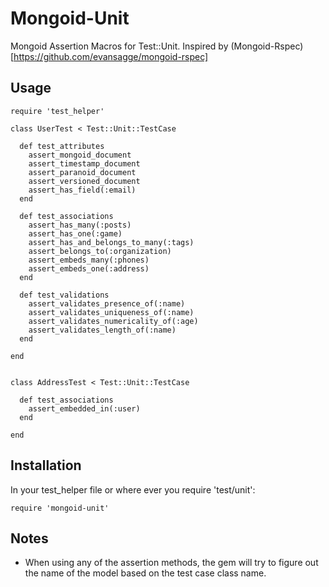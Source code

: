 # Mongoid-Unit

Mongoid Assertion Macros for Test::Unit.  Inspired by (Mongoid-Rspec)[https://github.com/evansagge/mongoid-rspec]

## Usage

    require 'test_helper'

    class UserTest < Test::Unit::TestCase

      def test_attributes
        assert_mongoid_document
        assert_timestamp_document
        assert_paranoid_document
        assert_versioned_document
        assert_has_field(:email)
      end

      def test_associations
        assert_has_many(:posts)
        assert_has_one(:game)
        assert_has_and_belongs_to_many(:tags)
        assert_belongs_to(:organization)
        assert_embeds_many(:phones)
        assert_embeds_one(:address)
      end

      def test_validations
        assert_validates_presence_of(:name)
        assert_validates_uniqueness_of(:name)
        assert_validates_numericality_of(:age)
        assert_validates_length_of(:name)
      end

    end


    class AddressTest < Test::Unit::TestCase

      def test_associations
        assert_embedded_in(:user)
      end

    end

## Installation

In your test_helper file or where ever you require 'test/unit':

    require 'mongoid-unit'

## Notes

* When using any of the assertion methods, the gem will try to figure
  out the name of the model based on the test case class name.

